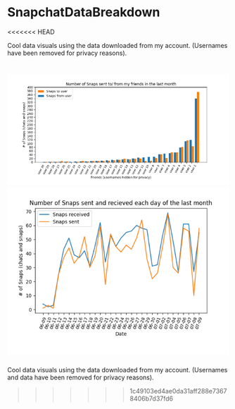 # SnapchatDataBreakdown
<<<<<<< HEAD

Cool data visuals using the data downloaded from my account. (Usernames have been removed for privacy reasons).

![plot](./images/GeneralSnapGraph.png)
![plot](./images/SnapOverTimeGraph.png)
=======
Cool data visuals using the data downloaded from my account. (Usernames and data have been removed for privacy reasons).
>>>>>>> 1c49103ed4ae0da31aff288e73678406b7d37fd6
